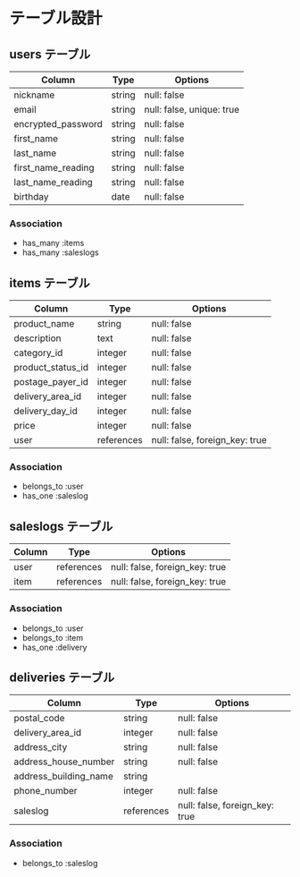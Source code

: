 # テーブル設計

## users テーブル

| Column             | Type   | Options                   |
| ------------------ | ------ | ------------------------- |
| nickname           | string | null: false               |
| email              | string | null: false, unique: true |
| encrypted_password | string | null: false               |
| first_name         | string | null: false               |
| last_name          | string | null: false               |
| first_name_reading | string | null: false               |
| last_name_reading  | string | null: false               |
| birthday           | date   | null: false               |

### Association

- has_many :items
- has_many :saleslogs

## items テーブル

| Column            | Type       | Options                        |
| ----------------- | ---------- | ------------------------------ |
| product_name      | string     | null: false                    |
| description       | text       | null: false                    |
| category_id       | integer    | null: false                    |
| product_status_id | integer    | null: false                    |
| postage_payer_id  | integer    | null: false                    |
| delivery_area_id  | integer    | null: false                    |
| delivery_day_id   | integer    | null: false                    |
| price             | integer    | null: false                    |
| user              | references | null: false, foreign_key: true |

### Association

- belongs_to :user
- has_one :saleslog

## saleslogs テーブル

| Column | Type       | Options                        |
| ------ | ---------- | ------------------------------ |
| user   | references | null: false, foreign_key: true |
| item   | references | null: false, foreign_key: true |

### Association

- belongs_to :user
- belongs_to :item
- has_one :delivery

## deliveries テーブル

| Column                | Type       | Options                        |
| --------------------- | ---------- | ------------------------------ |
| postal_code           | string     | null: false                    |
| delivery_area_id      | integer    | null: false                    |
| address_city          | string     | null: false                    |
| address_house_number  | string     | null: false                    |
| address_building_name | string     |                                |
| phone_number          | integer    | null: false                    |
| saleslog              | references | null: false, foreign_key: true |

### Association

- belongs_to :saleslog

